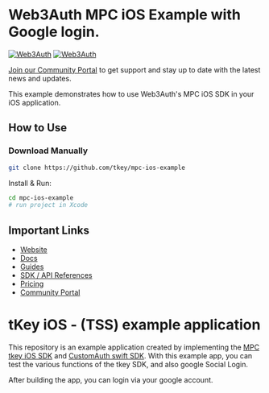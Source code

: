 # Web3Auth MPC iOS Example with Google login.

[![Web3Auth](https://img.shields.io/badge/Web3Auth-SDK-green)](https://web3auth.io/docs/sdk/core-kit/mpc-tkey-ios)
[![Web3Auth](https://img.shields.io/badge/Web3Auth-Community-cyan)](https://web3auth.io/community)

[Join our Community Portal](https://web3auth.io/community) to get support and stay up to date with the latest news and updates.

This example demonstrates how to use Web3Auth's MPC iOS SDK in your iOS application.

## How to Use

### Download Manually

```bash
git clone https://github.com/tkey/mpc-ios-example
```

Install & Run:

```bash
cd mpc-ios-example
# run project in Xcode
```

## Important Links

- [Website](https://web3auth.io)
- [Docs](https://web3auth.io/docs)
- [Guides](https://web3auth.io/docs/guides)
- [SDK / API References](https://web3auth.io/docs/sdk)
- [Pricing](https://web3auth.io/pricing.html)
- [Community Portal](https://web3auth.io/community)

# tKey iOS - (TSS) example application

This repository is an example application created by implementing the [MPC tkey iOS SDK](https://github.com/tkey/tkey-ios/tree/alpha) and [CustomAuth swift SDK](https://github.com/torusresearch/customauth-swift-sdk/tree/alpha).
With this example app, you can test the various functions of the tkey SDK, and also google Social Login.

After building the app, you can login via your google account.
